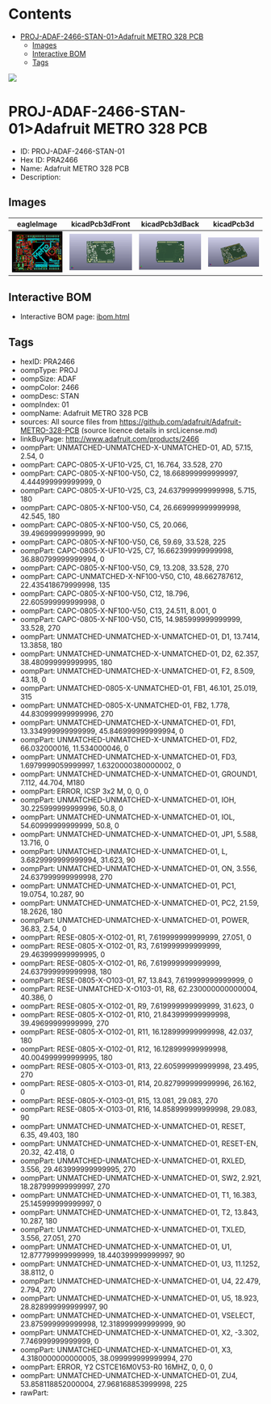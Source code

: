 



Contents
========

* [PROJ-ADAF-2466-STAN-01>Adafruit METRO 328 PCB](#proj-adaf-2466-stan-01adafruit-metro-328-pcb)
	* [Images](#images)
	* [Interactive BOM](#interactive-bom)
	* [Tags](#tags)
  
![][im]
# PROJ-ADAF-2466-STAN-01>Adafruit METRO 328 PCB

- ID: PROJ-ADAF-2466-STAN-01
- Hex ID: PRA2466
- Name: Adafruit METRO 328 PCB
- Description: 

## Images
  
  

|eagleImage|kicadPcb3dFront|kicadPcb3dBack|kicadPcb3d|
| :---: | :---: | :---: | :---: |
|[![eagleImage](eagleImage_140.png)](eagleImage_600.png)|[![kicadPcb3dFront](kicadPcb3dFront_140.png)](kicadPcb3dFront_600.png)|[![kicadPcb3dBack](kicadPcb3dBack_140.png)](kicadPcb3dBack_600.png)|[![kicadPcb3d](kicadPcb3d_140.png)](kicadPcb3d_600.png)|

## Interactive BOM

- Interactive BOM page: [ibom.html](kicad/bom/ibom.html)

## Tags

- hexID: PRA2466
- oompType: PROJ
- oompSize: ADAF
- oompColor: 2466
- oompDesc: STAN
- oompIndex: 01
- oompName: Adafruit METRO 328 PCB
- sources: All source files from https://github.com/adafruit/Adafruit-METRO-328-PCB (source licence details in srcLicense.md)
- linkBuyPage: http://www.adafruit.com/products/2466
- oompPart: UNMATCHED-UNMATCHED-X-UNMATCHED-01, AD, 57.15, 2.54, 0
- oompPart: CAPC-0805-X-UF10-V25, C1, 16.764, 33.528, 270
- oompPart: CAPC-0805-X-NF100-V50, C2, 18.668999999999997, 4.444999999999999, 0
- oompPart: CAPC-0805-X-UF10-V25, C3, 24.637999999999998, 5.715, 180
- oompPart: CAPC-0805-X-NF100-V50, C4, 26.669999999999998, 42.545, 180
- oompPart: CAPC-0805-X-NF100-V50, C5, 20.066, 39.49699999999999, 90
- oompPart: CAPC-0805-X-NF100-V50, C6, 59.69, 33.528, 225
- oompPart: CAPC-0805-X-UF10-V25, C7, 16.662399999999998, 36.880799999999994, 0
- oompPart: CAPC-0805-X-NF100-V50, C9, 13.208, 33.528, 270
- oompPart: CAPC-UNMATCHED-X-NF100-V50, C10, 48.662787612, 22.435418679999998, 135
- oompPart: CAPC-0805-X-NF100-V50, C12, 18.796, 22.605999999999998, 0
- oompPart: CAPC-0805-X-NF100-V50, C13, 24.511, 8.001, 0
- oompPart: CAPC-0805-X-NF100-V50, C15, 14.985999999999999, 33.528, 270
- oompPart: UNMATCHED-UNMATCHED-X-UNMATCHED-01, D1, 13.7414, 13.3858, 180
- oompPart: UNMATCHED-UNMATCHED-X-UNMATCHED-01, D2, 62.357, 38.480999999999995, 180
- oompPart: UNMATCHED-UNMATCHED-X-UNMATCHED-01, F2, 8.509, 43.18, 0
- oompPart: UNMATCHED-0805-X-UNMATCHED-01, FB1, 46.101, 25.019, 315
- oompPart: UNMATCHED-0805-X-UNMATCHED-01, FB2, 1.778, 44.830999999999996, 270
- oompPart: UNMATCHED-UNMATCHED-X-UNMATCHED-01, FD1, 13.334999999999999, 45.846999999999994, 0
- oompPart: UNMATCHED-UNMATCHED-X-UNMATCHED-01, FD2, 66.032000016, 11.534000046, 0
- oompPart: UNMATCHED-UNMATCHED-X-UNMATCHED-01, FD3, 1.6979999059999997, 1.6320000380000002, 0
- oompPart: UNMATCHED-UNMATCHED-X-UNMATCHED-01, GROUND1, 7.112, 44.704, M180
- oompPart: ERROR, ICSP 3x2 M, 0, 0, 0
- oompPart: UNMATCHED-UNMATCHED-X-UNMATCHED-01, IOH, 30.225999999999996, 50.8, 0
- oompPart: UNMATCHED-UNMATCHED-X-UNMATCHED-01, IOL, 54.60999999999999, 50.8, 0
- oompPart: UNMATCHED-UNMATCHED-X-UNMATCHED-01, JP1, 5.588, 13.716, 0
- oompPart: UNMATCHED-UNMATCHED-X-UNMATCHED-01, L, 3.6829999999999994, 31.623, 90
- oompPart: UNMATCHED-UNMATCHED-X-UNMATCHED-01, ON, 3.556, 24.637999999999998, 270
- oompPart: UNMATCHED-UNMATCHED-X-UNMATCHED-01, PC1, 19.0754, 10.287, 90
- oompPart: UNMATCHED-UNMATCHED-X-UNMATCHED-01, PC2, 21.59, 18.2626, 180
- oompPart: UNMATCHED-UNMATCHED-X-UNMATCHED-01, POWER, 36.83, 2.54, 0
- oompPart: RESE-0805-X-O102-01, R1, 7.619999999999999, 27.051, 0
- oompPart: RESE-0805-X-O102-01, R3, 7.619999999999999, 29.463999999999995, 0
- oompPart: RESE-0805-X-O102-01, R6, 7.619999999999999, 24.637999999999998, 180
- oompPart: RESE-0805-X-O103-01, R7, 13.843, 7.619999999999999, 0
- oompPart: RESE-UNMATCHED-X-O103-01, R8, 62.230000000000004, 40.386, 0
- oompPart: RESE-0805-X-O102-01, R9, 7.619999999999999, 31.623, 0
- oompPart: RESE-0805-X-O102-01, R10, 21.843999999999998, 39.49699999999999, 270
- oompPart: RESE-0805-X-O102-01, R11, 16.128999999999998, 42.037, 180
- oompPart: RESE-0805-X-O102-01, R12, 16.128999999999998, 40.004999999999995, 180
- oompPart: RESE-0805-X-O103-01, R13, 22.605999999999998, 23.495, 270
- oompPart: RESE-0805-X-O103-01, R14, 20.827999999999996, 26.162, 0
- oompPart: RESE-0805-X-O103-01, R15, 13.081, 29.083, 270
- oompPart: RESE-0805-X-O103-01, R16, 14.858999999999998, 29.083, 90
- oompPart: UNMATCHED-UNMATCHED-X-UNMATCHED-01, RESET, 6.35, 49.403, 180
- oompPart: UNMATCHED-UNMATCHED-X-UNMATCHED-01, RESET-EN, 20.32, 42.418, 0
- oompPart: UNMATCHED-UNMATCHED-X-UNMATCHED-01, RXLED, 3.556, 29.463999999999995, 270
- oompPart: UNMATCHED-UNMATCHED-X-UNMATCHED-01, SW2, 2.921, 18.287999999999997, 270
- oompPart: UNMATCHED-UNMATCHED-X-UNMATCHED-01, T1, 16.383, 25.145999999999997, 0
- oompPart: UNMATCHED-UNMATCHED-X-UNMATCHED-01, T2, 13.843, 10.287, 180
- oompPart: UNMATCHED-UNMATCHED-X-UNMATCHED-01, TXLED, 3.556, 27.051, 270
- oompPart: UNMATCHED-UNMATCHED-X-UNMATCHED-01, U1, 12.877799999999999, 18.440399999999997, 90
- oompPart: UNMATCHED-UNMATCHED-X-UNMATCHED-01, U3, 11.1252, 38.8112, 0
- oompPart: UNMATCHED-UNMATCHED-X-UNMATCHED-01, U4, 22.479, 2.794, 270
- oompPart: UNMATCHED-UNMATCHED-X-UNMATCHED-01, U5, 18.923, 28.828999999999997, 90
- oompPart: UNMATCHED-UNMATCHED-X-UNMATCHED-01, VSELECT, 23.875999999999998, 12.318999999999999, 90
- oompPart: UNMATCHED-UNMATCHED-X-UNMATCHED-01, X2, -3.302, 7.746999999999999, 0
- oompPart: UNMATCHED-UNMATCHED-X-UNMATCHED-01, X3, 4.3180000000000005, 38.099999999999994, 270
- oompPart: ERROR, Y2 CSTCE16M0V53-R0 16MHZ, 0, 0, 0
- oompPart: UNMATCHED-UNMATCHED-X-UNMATCHED-01, ZU4, 53.858118852000004, 27.968168853999998, 225
- rawPart: 



[im]: kicadPcb3d_450.png
